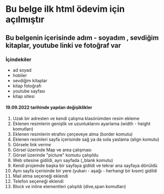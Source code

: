 # Bu belge ilk html ödevim için açılmıştır
## Bu belgenin içerisinde adım - soyadım , sevdiğim kitaplar, youtube linki ve fotoğraf var
### İçindekiler
- ad soyad
- hobiler
- sevdiğim kitaplar
- kitap fotoğrafı
- youtube sayfası
- kitap sitesi
#### 19.09.2022 tarihinde yapılan değişiklikler
1. Uzak bir adresten ve kendi çalışma klasörümden resim ekleme
2. Eklenen resimlerin genişlik ve uzunluklarını ayarlama (width - height komutları)
3. Eklenen resimlerin etrafını çerçeveye alma (border komutu)
4. Eklenen resimleri sayfa içerisinde sağ ya da sola yaslama (align komutu)
5. Görsele link verme
6. Görsel üzerinde Map ve area çalışması
7. Görsel üzerinde "picture" komutu çalışıldu
8. Web sitesine gidildi, ayrı sayfada (_blank komutu)
9. Kendi projemde başka bir sayfaya gidildi ve tekrar ana sayfaya dönüldü
10. Aynı sayfa içerisinde bir yere (yukarı - aşağı - herhangi bir kısım) gidildi
11. Mail atma seçeneği eklendi
12. Telefon seçeneği eklendi
13. Block ve inline elementleri çalışıldı (dive,span komutları)